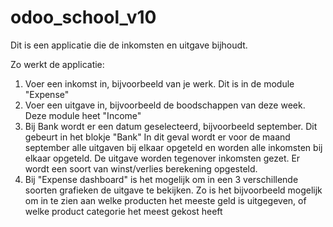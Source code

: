 # odoo_school_v10
Dit is een applicatie die de inkomsten en uitgave bijhoudt.

Zo werkt de applicatie:

1. Voer een inkomst in, bijvoorbeeld van je werk. Dit is in de module "Expense"
2. Voer een uitgave in, bijvoorbeeld de boodschappen van deze week. Deze module heet "Income"
3. Bij Bank wordt er een datum geselecteerd, bijvoorbeeld september. Dit gebeurt in het blokje "Bank"
In dit geval wordt er voor de maand september alle uitgaven bij elkaar opgeteld en worden alle inkomsten bij elkaar opgeteld.
De uitgave worden tegenover inkomsten gezet. Er wordt een soort van winst/verlies berekening opgesteld.
4. Bij "Expense dashboard" is het mogelijk om in een 3 verschillende soorten grafieken de uitgave te bekijken. 
Zo is het bijvoorbeeld mogelijk om in te zien aan welke producten het meeste geld is uitgegeven, 
of welke product categorie het meest gekost heeft
